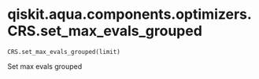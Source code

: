 # qiskit.aqua.components.optimizers.CRS.set\_max\_evals\_grouped

`CRS.set_max_evals_grouped(limit)`

Set max evals grouped
